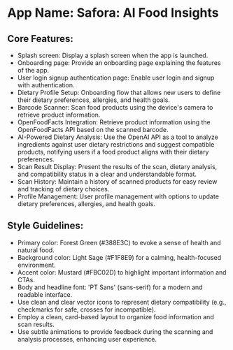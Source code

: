 # **App Name**: Safora: AI Food Insights

## Core Features:

- Splash screen: Display a splash screen when the app is launched.
- Onboarding page: Provide an onboarding page explaining the features of the app.
- User login signup authentication page: Enable user login and signup with authentication.
- Dietary Profile Setup: Onboarding flow that allows new users to define their dietary preferences, allergies, and health goals.
- Barcode Scanner: Scan food products using the device's camera to retrieve product information.
- OpenFoodFacts Integration: Retrieve product information using the OpenFoodFacts API based on the scanned barcode.
- AI-Powered Dietary Analysis: Use the OpenAI API as a tool to analyze ingredients against user dietary restrictions and suggest compatible products, notifying users if a food product aligns with their dietary preferences.
- Scan Result Display: Present the results of the scan, dietary analysis, and compatibility status in a clear and understandable format.
- Scan History: Maintain a history of scanned products for easy review and tracking of dietary choices.
- Profile Management: User profile management with options to update dietary preferences, allergies, and health goals.

## Style Guidelines:

- Primary color: Forest Green (#388E3C) to evoke a sense of health and natural food.
- Background color: Light Sage (#F1F8E9) for a calming, health-focused environment.
- Accent color: Mustard (#FBC02D) to highlight important information and CTAs.
- Body and headline font: 'PT Sans' (sans-serif) for a modern and readable interface.
- Use clean and clear vector icons to represent dietary compatibility (e.g., checkmarks for safe, crosses for incompatible).
- Employ a clean, card-based layout to organize food information and scan results.
- Use subtle animations to provide feedback during the scanning and analysis processes, enhancing user experience.